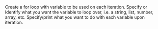 Create a for loop with variable to be used on each iteration.
Specify or Identify what you want the variable to loop over, i.e. a string, list, number, array, etc.
Specify/print what you want to do with each variable upon iteration.
